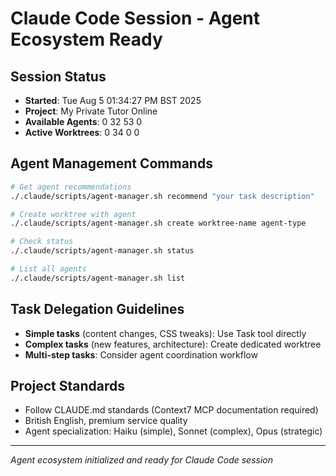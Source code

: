 # Claude Code Session - Agent Ecosystem Ready

## Session Status
- **Started**: Tue Aug  5 01:34:27 PM BST 2025
- **Project**: My Private Tutor Online
- **Available Agents**: 0
32
53
0
- **Active Worktrees**: 0
34
0
0

## Agent Management Commands
```bash
# Get agent recommendations
./.claude/scripts/agent-manager.sh recommend "your task description"

# Create worktree with agent
./.claude/scripts/agent-manager.sh create worktree-name agent-type

# Check status
./.claude/scripts/agent-manager.sh status

# List all agents
./.claude/scripts/agent-manager.sh list
```

## Task Delegation Guidelines
- **Simple tasks** (content changes, CSS tweaks): Use Task tool directly
- **Complex tasks** (new features, architecture): Create dedicated worktree
- **Multi-step tasks**: Consider agent coordination workflow

## Project Standards
- Follow CLAUDE.md standards (Context7 MCP documentation required)
- British English, premium service quality
- Agent specialization: Haiku (simple), Sonnet (complex), Opus (strategic)

---
*Agent ecosystem initialized and ready for Claude Code session*
